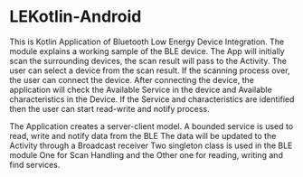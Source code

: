 # LEKotlin-Android
This is Kotlin Application of Bluetooth Low Energy Device Integration. The module explains a working sample of the BLE device. The App will initially scan the surrounding devices, the scan result will pass to the Activity. The user can select a device from the scan result. If the scanning process over, the user can connect the device. After connecting the device, the application will check the Available Service in the device and Available characteristics in the Device. If the Service and characteristics are identified then the user can start read-write and notify process.

The Application creates a server-client model.
A bounded service is used to read, write and notify data from the BLE
The data will be updated to the Activity through a Broadcast receiver
Two singleton class is used in the BLE module
One for Scan Handling and the Other one for reading, writing and find services.

